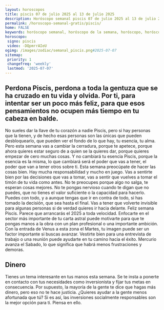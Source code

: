 ```yaml
---
layout: horoscopos
title: piscis 07 de julio 2025 al 13 de julio 2025 
description: Horóscopo semanal piscis 07 de julio 2025 al 13 de julio 2025. Perdona Piscis, perdona a toda la gentuza que se ha cruzado en tu vida y olvida. Por ti, para intentar ser un poco más feliz, para que esos pensamientos no ocupen más tiempo en tu cabeza en balde.
permalink: /horoscopo-semanal-gratis/piscis/
home: FALSE
keywords: horóscopo semanal, horóscopo de la semana, horóscopo, horóscopo gratis,horóscopos, horóscopo esperanza gracia, horoscopos piscis la semana, horóscopos gratis, Tarot, Astrologia, Zodíaco, piscis, horoscopo gratis, semanal
horoscopo:
 signo: piscis
 video: -DQpmrrAIeU
ogimg: /images/zodiac/semanal_piscis.png#2025-07-07
sitemap:
 priority: 1
 changefreq: 'weekly'
 lastmod: '2025-07-07'
---
```




## Perdona Piscis, perdona a toda la gentuza que se ha cruzado en tu vida y olvida. Por ti, para intentar ser un poco más feliz, para que esos pensamientos no ocupen más tiempo en tu cabeza en balde.

No sueles dar la llave de tu corazón a nadie Piscis, pero si hay personas que la tienen, y de hecho esas personas son las únicas que pueden desbloquearlo, que pueden ver el fondo de lo que hay, tu esencia, tu alma. Pero esta semana vas a cambiar la cerradura, porque te apetece, porque ahora quieres estar seguro de a quien se la quieres dar, porque quieres empezar de cero muchas cosas. Y no cambiará tu esencia Piscis, porque la esencia es la misma, lo que cambiará será el poder que vas a tener, el poder que van a tener otros sobre ti. Esta semana preocúpate de hacer las cosas bien. Hay mucha responsabilidad y mucho en juego. Vas a sentirte bien por las decisiones que vas a tomar, vas a sentir que vuelves a tomar el timón de tu vida como antes. No te preocupes porque algo no salga, te esperan cosas mejores. No te pongas nervioso cuando te digan que no puedes, que no tienes el valor suficiente o la capacidad para hacerlo. Puedes con todo, y a aunque tengas que ir en contra de todo, si has tomado la decisión, que sea hasta el final. Vas a tener que volverte invisible para algunas personas si de verdad quieres ir hacia delante. Feliz semana Piscis.
Parece que arrancarás el 2025 a toda velocidad. Enfocarte en el sector más importante de tu carta astral puede motivarte para que te pongas manos a la obra con un plan profesional o una importante ambición. Con la entrada de Venus a esta zona el Martes, tu imagen puede ser un factor importante si buscas avanzar. Vestirte bien para una entrevista de trabajo o una reunión puede ayudarte en tu camino hacia el éxito. Mercurio avanza el Sabado, lo que significa que habrá menos frustraciones y demoras.

## Dinero

Tienes un tema interesante en tus manos esta semana. Se te insta a ponerte en contacto con tus necesidades como inversionista y fijar tus metas en consecuencia. Por supuesto, la mayoría de la gente te dice que hagas más dinero, pero eso no te hace justicia. ¿Quieres ayudar a la gente menos afortunada que tú? Si es así, las inversiones socialmente responsables son la mejor opción para ti. Piensa en ello.